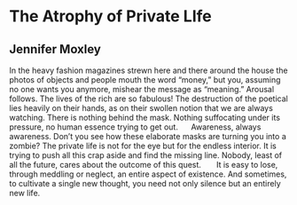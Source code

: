 # The Atrophy of Private LIfe
## Jennifer Moxley
In the heavy fashion magazines strewn here and there around the house the
photos of objects and people mouth the word “money,” but you, assuming no one
wants you anymore, mishear the message as “meaning.” Arousal follows. The
lives of the rich are so fabulous! The destruction of the poetical lies
heavily on their hands, as on their swollen notion that we are always
watching. There is nothing behind the mask. Nothing suffocating under its
pressure, no human essence trying to get out.
     Awareness, always awareness. Don’t you see how these elaborate masks are
turning you into a zombie? The private life is not for the eye but for the
endless interior. It is trying to push all this crap aside and find the
missing line. Nobody, least of all the future, cares about the outcome of this
quest.
      It is easy to lose, through meddling or neglect, an entire aspect of
existence. And sometimes, to cultivate a single new thought, you need not only
silence but an entirely new life.